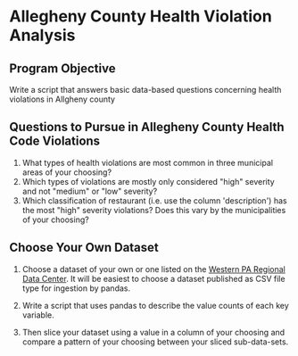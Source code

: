 # Allegheny County Health Violation Analysis

## Program Objective

Write a script that answers basic data-based questions concerning health violations in Allgheny county

## Questions to Pursue in Allegheny County Health Code Violations

1. What types of health violations are most common in three municipal areas of your choosing?
2. Which types of violations are mostly only considered "high" severity and not "medium" or "low" severity?
3. Which classification of restaurant (i.e. use the column 'description') has the most "high" severity violations? Does this vary by the municipalities of your choosing?

## Choose Your Own Dataset

1. Choose a dataset of your own or one listed on the [Western PA Regional Data Center](https://data.wprdc.org/). It will be easiest to choose a dataset published as CSV file type for ingestion by pandas.

2. Write a script that uses pandas to describe the value counts of each key variable.

3. Then slice your dataset using a value in a column of your choosing and compare a pattern of your choosing between your sliced sub-data-sets.
